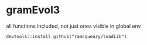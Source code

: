 # gramEvol3
all functions included, not just ones visible in global env

```
devtools::install_github("ramcqueary/loadLib")
```
